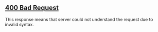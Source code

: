 ## [400 Bad Request](https://developer.mozilla.org/en-US/docs/Web/HTTP/Status/400)
This response means that server could not understand the request due to invalid syntax.

